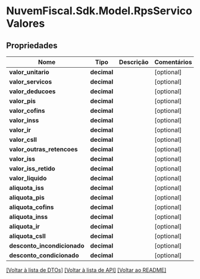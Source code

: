 # NuvemFiscal.Sdk.Model.RpsServicoValores

## Propriedades

Nome | Tipo | Descrição | Comentários
------------ | ------------- | ------------- | -------------
**valor_unitario** | **decimal** |  | [optional] 
**valor_servicos** | **decimal** |  | [optional] 
**valor_deducoes** | **decimal** |  | [optional] 
**valor_pis** | **decimal** |  | [optional] 
**valor_cofins** | **decimal** |  | [optional] 
**valor_inss** | **decimal** |  | [optional] 
**valor_ir** | **decimal** |  | [optional] 
**valor_csll** | **decimal** |  | [optional] 
**valor_outras_retencoes** | **decimal** |  | [optional] 
**valor_iss** | **decimal** |  | [optional] 
**valor_iss_retido** | **decimal** |  | [optional] 
**valor_liquido** | **decimal** |  | [optional] 
**aliquota_iss** | **decimal** |  | [optional] 
**aliquota_pis** | **decimal** |  | [optional] 
**aliquota_cofins** | **decimal** |  | [optional] 
**aliquota_inss** | **decimal** |  | [optional] 
**aliquota_ir** | **decimal** |  | [optional] 
**aliquota_csll** | **decimal** |  | [optional] 
**desconto_incondicionado** | **decimal** |  | [optional] 
**desconto_condicionado** | **decimal** |  | [optional] 

[[Voltar à lista de DTOs]](../README.md#documentation-for-models) [[Voltar à lista de API]](../README.md#documentation-for-api-endpoints) [[Voltar ao README]](../README.md)

